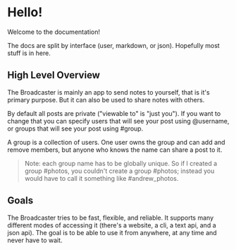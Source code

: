 # Hello!

Welcome to the documentation!

The docs are split by interface (user, markdown, or json). Hopefully most stuff
is in here.

## High Level Overview

The Broadcaster is mainly an app to send notes to yourself, that is it's primary
purpose. But it can also be used to share notes with others.

By default all posts are private ("viewable to" is "just you"). If you want to
change that you can specify users that will see your post using @username, or
groups that will see your post using #group.

A group is a collection of users. One user owns the group and can add and remove
members, but anyone who knows the name can share a post to it.

> Note: each group name has to be globally unique. So if I created a group
> #photos, you couldn't create a group #photos; instead you would have to call
> it something like #andrew_photos.

## Goals

The Broadcaster tries to be fast, flexible, and reliable. It supports many
different modes of accessing it (there's a website, a cli, a text api, and a
json api). The goal is to be able to use it from anywhere, at any time and never
have to wait.
